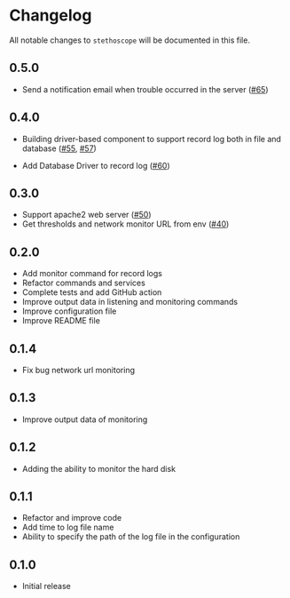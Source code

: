 # Changelog

All notable changes to `stethoscope` will be documented in this file.

## 0.5.0
- Send a notification email when trouble occurred in the server ([#65](https://github.com/MohsenAbrishami/stethoscope/pull/65))

## 0.4.0

- Building driver-based component to support record log both in file and database 
([#55](https://github.com/MohsenAbrishami/stethoscope/pull/55), [#57](https://github.com/MohsenAbrishami/stethoscope/pull/57))

- Add Database Driver to record log ([#60](https://github.com/MohsenAbrishami/stethoscope/pull/60))

## 0.3.0

- Support apache2 web server ([#50](https://github.com/MohsenAbrishami/stethoscope/pull/50))
- Get thresholds and network monitor URL from env ([#40](https://github.com/MohsenAbrishami/stethoscope/pull/40))

## 0.2.0

- Add monitor command for record logs
- Refactor commands and services
- Complete tests and add GitHub action
- Improve output data in listening and monitoring commands
- Improve configuration file
- Improve README file

## 0.1.4

- Fix bug network url monitoring

## 0.1.3

- Improve output data of monitoring

## 0.1.2

- Adding the ability to monitor the hard disk

## 0.1.1

- Refactor and improve code
- Add time to log file name
- Ability to specify the path of the log file in the configuration

## 0.1.0

- Initial release